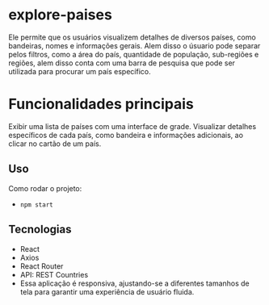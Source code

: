 # explore-paises
Ele permite que os usuários visualizem detalhes de diversos países, como bandeiras, nomes e informações gerais. Alem disso o úsuario pode separar pelos filtros, como a área do país, quantidade de população, sub-regiões e regiões, alem disso conta com uma barra de pesquisa que pode ser utilizada para procurar um país específico.

# Funcionalidades principais
Exibir uma lista de países com uma interface de grade.
Visualizar detalhes específicos de cada país, como bandeira e informações adicionais, ao clicar no cartão de um país.

## Uso
Como rodar o projeto:
- `npm start`

## Tecnologias
- React
- Axios
- React Router
- API: REST Countries
- Essa aplicação é responsiva, ajustando-se a diferentes tamanhos de tela para garantir uma experiência de usuário fluida.
